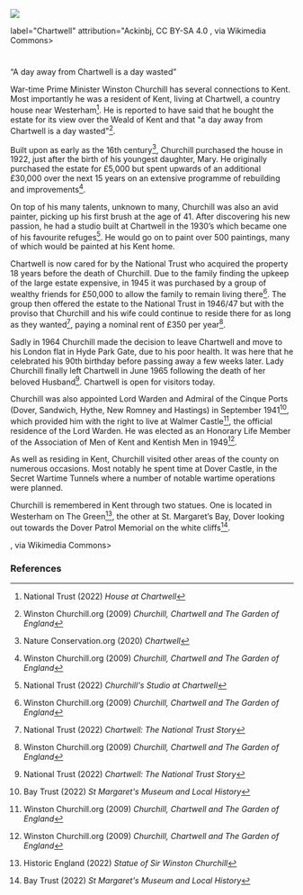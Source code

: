 <a href="https://dev.visual-essays.app"><img src="https://dev-visual-essays.netlify.app/images/ve-button.png"></a>

<param ve-config title="Sir Winston Churchill (1874-1965)" author="Michelle Whitham" layout="vtl" banner="https://upload.wikimedia.org/wikipedia/commons/1/1d/Chartwell_and_Surrounding_Land.jpg">
label="Chartwell" attribution="Ackinbj, CC BY-SA 4.0 <https://creativecommons.org/licenses/by-sa/4.0>, via Wikimedia Commons> 

<param ve-entity eid="Q1067909" aliases="Chartwell">

#

“A day away from Chartwell is a day wasted”

War-time Prime Minister Winston Churchill has several connections to Kent.  Most importantly he was a resident of Kent, living at Chartwell, a country house near Westerham[^ref1].  He is reported to have said that he bought the estate for its view over the Weald of Kent and that "a day away from Chartwell is a day wasted"[^ref2].

Built upon as early as the 16th century[^ref3], Churchill purchased the house in 1922, just after the birth of his youngest daughter, Mary. He originally purchased the estate for £5,000 but spent upwards of an additional £30,000 over the next 15 years on an extensive programme of rebuilding and improvements[^ref4].
<param ve-image url="https://upload.wikimedia.org/wikipedia/commons/e/ef/Entrance_to_Churchill%27s_Garden_Studio_at_Chartwell_-_geograph.org.uk_-_1421616.jpg" label="Churchill and Einstein at Chartwell in 1933" attribution=Unknown photographer, Public domain, via Wikimedia Commons>

On top of his many talents, unknown to many, Churchill was also an avid painter, picking up his first brush at the age of 41.  After discovering his new passion, he had a studio built at Chartwell in the 1930’s which became one of his favourite refuges[^ref5].   He would go on to paint over 500 paintings, many of which would be painted at his Kent home.
<param ve-image url="https://upload.wikimedia.org/wikipedia/commons/f/f0/Churchill_and_Einstein_in_1933.jpg" label="Entrance to Churchill's Studio at Chartwell" attribution=PAUL FARMER / Entrance to Churchill's Garden Studio at Chartwell>

Chartwell is now cared for by the National Trust who acquired the property 18 years before the death of Churchill.  Due to the family finding the upkeep of the large estate expensive, in 1945 it was purchased by a group of wealthy friends for £50,000 to allow the family to remain living there[^ref6].  The group then offered the estate to the National Trust in 1946/47 but with the proviso that Churchill and his wife could continue to reside there for as long as they wanted[^ref7], paying a nominal rent of £350 per year[^ref8]. 

Sadly in 1964 Churchill made the decision to leave Chartwell and move to his London flat in Hyde Park Gate, due to his poor health.  It was here that he celebrated his 90th birthday before passing away a few weeks later.  Lady Churchill finally left Chartwell in June 1965 following the death of her beloved Husband[^ref9].   Chartwell is open for visitors today.
<param ve-image url="https://upload.wikimedia.org/wikipedia/commons/a/ab/Tea_at_Chartwell.jpg" label="Tea at Chartwell" attribution=Unknown photographer, Public domain, via Wikimedia Commons>

Churchill was also appointed Lord Warden and Admiral of the Cinque Ports (Dover, Sandwich, Hythe, New Romney and Hastings) in September 1941[^ref10], which provided him with the right to live at Walmer Castle[^ref11], the official residence of the Lord Warden.  He was elected as an Honorary Life Member of the Association of Men of Kent and Kentish Men in 1949[^ref12].
<param ve-image url="https://upload.wikimedia.org/wikipedia/commons/1/16/Standard_of_the_Lord_Warden_of_the_Cinque_Ports_RMG_L0123.tiff" label="Standard of the Lord Warden of the Cinque Ports" attribution=John Edgington, Public domain, via Wikimedia Commons>

As well as residing in Kent, Churchill visited other areas of the county on numerous occasions. Most notably he spent time at Dover Castle, in the Secret Wartime Tunnels where a number of notable wartime operations were planned.
<param ve-image url=https://upload.wikimedia.org/wikipedia/commons/d/d9/Winston_Churchill_studies_after_action_reports_with_Vice_Admiral_Sir_Bertram_Ramsay%2C_Flag_Officer_Comanding_Dover%2C_28_August_1940._H3508.jpgf" label="Winston Churchill studies after action reports with Vice Admiral Sir Bertram Ramsay, Flag Officer Comanding Dover, 28 August 1940" attribution=War Office official photographer, Horton (Capt), Public domain, via Wikimedia Commons>

Churchill is remembered in Kent through two statues. One is located in Westerham on The Green[^ref13], the other at St. Margaret’s Bay, Dover looking out towards the Dover Patrol Memorial on the white cliffs[^ref14].
<param ve-image url="https://upload.wikimedia.org/wikipedia/commons/a/ae/Churchill_monument.jpg" label="Churchill Statue in Westerham" attribution=Scott Woodrow, CC BY-SA 4.0 <https://creativecommons.org/licenses/by-sa/4.0>, via Wikimedia Commons>


### References 

[^ref1]: National Trust (2022) _House at Chartwell_

[^ref2]: Winston Churchill.org (2009) _Churchill, Chartwell and The Garden of England_

[^ref3]: Nature Conservation.org (2020) _Chartwell_

[^ref4]: Winston Churchill.org (2009) _Churchill, Chartwell and The Garden of England_

[^ref5]: National Trust (2022) _Churchill's Studio at Chartwell_

[^ref6]: Winston Churchill.org (2009) _Churchill, Chartwell and The Garden of England_

[^ref7]: National Trust (2022) _Chartwell: The National Trust Story_

[^ref8]: Winston Churchill.org (2009) _Churchill, Chartwell and The Garden of England_

[^ref9]: National Trust (2022) _Chartwell: The National Trust Story_

[^ref10]: Bay Trust (2022) _St Margaret's Museum and Local History_

[^ref11]: Winston Churchill.org (2009) _Churchill, Chartwell and The Garden of England_

[^ref12]: Winston Churchill.org (2009) _Churchill, Chartwell and The Garden of England_

[^ref13]: Historic England (2022) _Statue of Sir Winston Churchill_

[^ref14]: Bay Trust (2022) _St Margaret's Museum and Local History_
